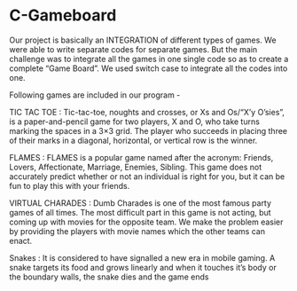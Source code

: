 # C-Gameboard

Our project is basically an INTEGRATION of different types of games. We were able to write separate codes for separate games. But the main challenge was to integrate all the games in one single code so as to create a complete “Game Board”. We used switch case to integrate all the codes into one.

Following games are included in our program -

TIC TAC TOE :
Tic-tac-toe, noughts and crosses, or Xs and Os/“X’y O’sies”, is a paper-and-pencil game for two players, X and O, who take turns marking the spaces in a 3×3 grid. The player who succeeds in placing three of their marks in a diagonal, horizontal, or vertical row is the winner.

FLAMES :
FLAMES is a popular game named after the acronym: Friends, Lovers, Affectionate, Marriage, Enemies, Sibling. This game does not accurately predict whether or not an individual is right for you, but it can be fun to play this with your friends.

VIRTUAL CHARADES :
Dumb Charades is one of the most famous party games of all times. The most difficult part in this game is not acting, but coming up with movies for the opposite team. We make the problem easier by providing the players with movie names which the other teams can enact.

Snakes :
It is considered to have signalled a new era in mobile gaming. A snake targets its food and grows linearly and when it touches it’s body or the boundary walls, the snake dies and the game ends
